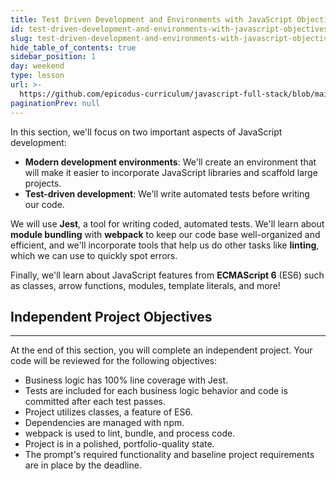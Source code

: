 ```yaml
---
title: Test Driven Development and Environments with JavaScript Objectives
id: test-driven-development-and-environments-with-javascript-objectives
slug: test-driven-development-and-environments-with-javascript-objectives
hide_table_of_contents: true
sidebar_position: 1
day: weekend
type: lesson
url: >-
  https://github.com/epicodus-curriculum/javascript-full-stack/blob/main/0a_test_driven_development_objectives.md
paginationPrev: null
---
```


In this section, we'll focus on two important aspects of JavaScript development:

* **Modern development environments**: We'll create an environment that will make it easier to incorporate JavaScript libraries and scaffold large projects.
* **Test-driven development**: We'll write automated tests before writing our code.

We will use **Jest**, a tool for writing coded, automated tests. We'll learn about **module bundling** with **webpack** to keep our code base well-organized and efficient, and we'll incorporate tools that help us do other tasks like **linting**, which we can use to quickly spot errors.

Finally, we'll learn about JavaScript features from **ECMAScript 6** (ES6) such as classes, arrow functions, modules, template literals, and more!

## Independent Project Objectives
---

At the end of this section, you will complete an independent project. Your code will be reviewed for the following objectives:

* Business logic has 100% line coverage with Jest.
* Tests are included for each business logic behavior and code is committed after each test passes.
* Project utilizes classes, a feature of ES6.
* Dependencies are managed with npm.
* webpack is used to lint, bundle, and process code.
* Project is in a polished, portfolio-quality state.
* The prompt's required functionality and baseline project requirements are in place by the deadline.
